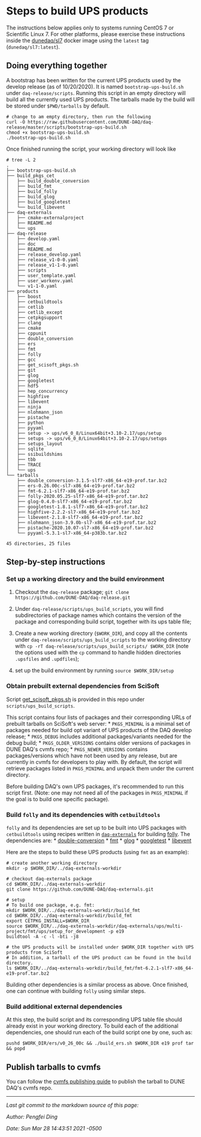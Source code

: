 # Steps to build UPS products

The instructions below applies only to systems running CentOS 7 or Scientific Linux 7. For other platforms, please exercise these instructions inside the [dunedaq/sl7](https://hub.docker.com/repository/docker/dunedaq/sl7) docker image using the `latest` tag (`dunedaq/sl7:latest`).


## Doing everything together

A bootstrap has been written for the current UPS products used by the develop release (as of 10/20/2020). It is named `bootstrap-ups-build.sh` under `daq-release/scripts`. Running this script in an empty directory will build all the currently used UPS products. The tarballs made by the build will be stored under `$PWD/tarballs` by default.

```shell
# change to am empty directory, then run the following
curl -O https://raw.githubusercontent.com/DUNE-DAQ/daq-release/master/scripts/bootstrap-ups-build.sh
chmod +x bootstrap-ups-build.sh
./bootstrap-ups-build.sh
```

Once finished running the script, your working directory will look like

```shell
# tree -L 2
.
├── bootstrap-ups-build.sh
├── build_pkgs_cet
│   ├── build_double_conversion
│   ├── build_fmt
│   ├── build_folly
│   ├── build_glog
│   ├── build_googletest
│   └── build_libevent
├── daq-externals
│   ├── cmake-externalproject
│   ├── README.md
│   └── ups
├── daq-release
│   ├── develop.yaml
│   ├── doc
│   ├── README.md
│   ├── release_develop.yaml
│   ├── release_v1-0-0.yaml
│   ├── release_v1-1-0.yaml
│   ├── scripts
│   ├── user_template.yaml
│   ├── user_workenv.yaml
│   └── v1-1-0.yaml
├── products
│   ├── boost
│   ├── cetbuildtools
│   ├── cetlib
│   ├── cetlib_except
│   ├── cetpkgsupport
│   ├── clang
│   ├── cmake
│   ├── cppunit
│   ├── double_conversion
│   ├── ers
│   ├── fmt
│   ├── folly
│   ├── gcc
│   ├── get_scisoft_pkgs.sh
│   ├── git
│   ├── glog
│   ├── googletest
│   ├── hdf5
│   ├── hep_concurrency
│   ├── highfive
│   ├── libevent
│   ├── ninja
│   ├── nlohmann_json
│   ├── pistache
│   ├── python
│   ├── pyyaml
│   ├── setup -> ups/v6_0_8/Linux64bit+3.10-2.17/ups/setup
│   ├── setups -> ups/v6_0_8/Linux64bit+3.10-2.17/ups/setups
│   ├── setups_layout
│   ├── sqlite
│   ├── ssibuildshims
│   ├── tbb
│   ├── TRACE
│   └── ups
└── tarballs
    ├── double_conversion-3.1.5-slf7-x86_64-e19-prof.tar.bz2
    ├── ers-0.26.00c-sl7-x86_64-e19-prof.tar.bz2
    ├── fmt-6.2.1-slf7-x86_64-e19-prof.tar.bz2
    ├── folly-2020.05.25-slf7-x86_64-e19-prof.tar.bz2
    ├── glog-0.4.0-slf7-x86_64-e19-prof.tar.bz2
    ├── googletest-1.8.1-slf7-x86_64-e19-prof.tar.bz2
    ├── highfive-2.2.2-sl7-x86_64-e19-prof.tar.bz2
    ├── libevent-2.1.8-slf7-x86_64-e19-prof.tar.bz2
    ├── nlohmann_json-3.9.0b-sl7-x86_64-e19-prof.tar.bz2
    ├── pistache-2020.10.07-sl7-x86_64-e19-prof.tar.bz2
    └── pyyaml-5.3.1-sl7-x86_64-p383b.tar.bz2

45 directories, 25 files
```

## Step-by-step instructions

### Set up a working directory and the build environment



1. Checkout the `daq-release` package;
  `git clone https://github.com/DUNE-DAQ/daq-release.git`


2. Under `daq-release/scripts/ups_build_scripts`, you will find subdirectories of package names which contains the version of the package and corresponding build script, together with its ups table file;


3. Create a new working directory (`$WORK_DIR`), and copy all the contents under `daq-release/scripts/ups_build_scripts` to the working directory with `cp -rT daq-release/scripts/ups_build_scripts/ $WORK_DIR` (note the options used with the `cp` command to handle hidden directories `.upsfiles` and `.updfiles`);


4. set up the build environment by running `source $WORK_DIR/setup`


### Obtain prebuilt external dependencies from SciSoft

Script [get_scisoft_pkgs.sh](https://github.com/DUNE-DAQ/daq-release/blob/master/scripts/ups_build_scripts/get_scisoft_pkgs.sh) is provided in this repo under `scripts/ups_build_scripts`.

This script contains four lists of packages and their corresponding URLs of prebuilt tarballs on SciSoft's web server:
    * `PKGS_MINIMAL` is a minimal set of packages needed for build opt variant of UPS products of the DAQ develop release;
    * `PKGS_DEBUG` includes additional packages/variants needed for the debug build;
    * `PKGS_OLDER_VERSIONS` contains older versions of packages in DUNE DAQ's cvmfs repo;
    * `PKGS_NEWER_VERSIONS` contains packages/versions which have not been used by any release, but are currently in cvmfs for developers to play with.
By default, the script will retrieve packages listed in `PKGS_MINIMAL` and unpack them under the current directory.


Before building DAQ's own UPS packages, it's recommended to run this script first. (Note: one may not need all of the packages in `PKGS_MINIMAL` if the goal is to build one specific package).

### Build `folly` and its dependencies with `cetbuildtools`

`folly` and its dependencies are set up to be built into UPS packages with `cetbuildtools` using recipes written in [`daq-externals`](https://github.com/DUNE-DAQ/daq-externals) for building [folly](https://github.com/facebook/folly). The dependencies are:
    * [double-conversion](https://github.com/google/double-conversion)
    * [fmt](https://github.com/fmtlib/fmt)
    * [glog](https://github.com/google/glog)
    * [googletest](https://github.com/google/googletest)
    * [libevent](https://github.com/libevent/libevent)

Here are the steps to build these UPS products (using `fmt` as an example):

```shell
# create another working directory
mkdir -p $WORK_DIR/../daq-externals-workdir

# checkout daq-externals package
cd $WORK_DIR/../daq-externals-workdir
git clone https://github.com/DUNE-DAQ/daq-externals.git

# setup 
# To build one package, e.g. fmt:
mkdir $WORK_DIR/../daq-externals-workdir/build_fmt
cd $WORK_DIR/../daq-externals-workdir/build_fmt
export CETPKG_INSTALL=$WORK_DIR
source $WORK_DIR/../daq-externals-workdir/daq-externals/ups/multi-project/fmt/ups/setup_for_development -p e19
buildtool -A -c -l -bti -j8

# the UPS products will be installed under $WORK_DIR together with UPS products from SciSoft
# In addition, a tarball of the UPS product can be found in the build directory.
ls $WORK_DIR/../daq-externals-workdir/build_fmt/fmt-6.2.1-slf7-x86_64-e19-prof.tar.bz2 

```

Building other dependencies is a similar process as above. Once finished, one can continue with building `folly` using similar steps.

### Build additional external dependencies

At this step, the build script and its corresponding UPS table file should already exist in your working directory. To build each of the additional dependencies, one should run each of the build script one by one, such as:

```shell
pushd $WORK_DIR/ers/v0_26_00c && ./build_ers.sh $WORK_DIR e19 prof tar && popd
```

## Publish tarballs to cvmfs

You can follow the [cvmfs publishing guide](publish_to_cvmfs.md) to publish the tarball to DUNE DAQ's cvmfs repo.

-----

_Last git commit to the markdown source of this page:_


_Author: Pengfei Ding_

_Date: Sun Mar 28 14:43:51 2021 -0500_
